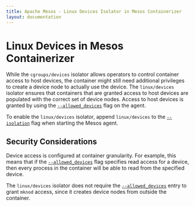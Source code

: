 ```yaml
---
title: Apache Mesos - Linux Devices Isolator in Mesos Containerizer
layout: documentation
---
```


# Linux Devices in Mesos Containerizer

While the `cgroups/devices` isolator allows operators to control
container access to host devices, the container might still need
additional privileges to create a device node to actually use the
device. The `linux/devices` isolator ensures that containers that
are granted access to host devices are populated with the correct
set of device nodes. Access to host devices is granted by using the
[`--allowed_devices`](../configuration/agent.md#allowed_devices) flag
on the agent.

To enable the `linux/devices` isolator, append `linux/devices` to the
[`--isolation`](../configuration/agent.md#isolation) flag when starting
the Mesos agent.

## Security Considerations

Device access is configured at container
granularity. For example, this means that if the
[`--allowed_devices`](../configuration/agent.md#allowed_devices) flag
specifies read access for a device, then every process in the container
will be able to read from the specified device.

The `linux/devices` isolator does not require the
[`--allowed_devices`](../configuration/agent.md#allowed_devices) entry
to grant `mknod` access, since it creates device nodes from outside
the container.
